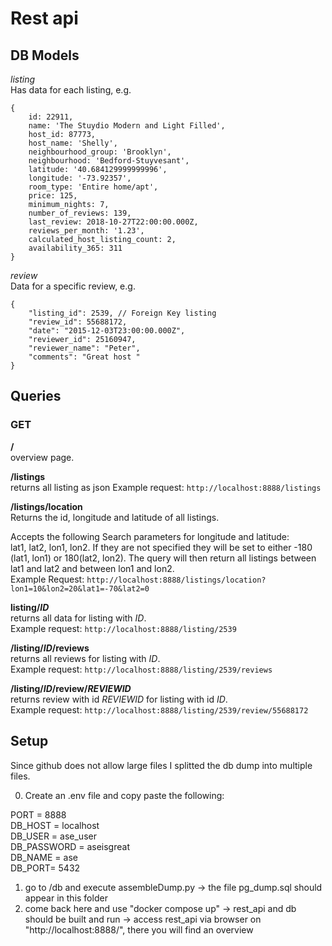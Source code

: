 # Rest api


## DB Models
*listing*  
Has data for each listing, e.g.  
```
{
    id: 22911,  
    name: 'The Stuydio Modern and Light Filled',  
    host_id: 87773,  
    host_name: 'Shelly',  
    neighbourhood_group: 'Brooklyn',  
    neighbourhood: 'Bedford-Stuyvesant',  
    latitude: '40.684129999999996',  
    longitude: '-73.92357',  
    room_type: 'Entire home/apt',  
    price: 125,  
    minimum_nights: 7,  
    number_of_reviews: 139,  
    last_review: 2018-10-27T22:00:00.000Z,  
    reviews_per_month: '1.23',  
    calculated_host_listing_count: 2,  
    availability_365: 311  
}
```
*review*  
Data for a specific review, e.g.
```
{
    "listing_id": 2539, // Foreign Key listing   
    "review_id": 55688172,  
    "date": "2015-12-03T23:00:00.000Z",  
    "reviewer_id": 25160947,  
    "reviewer_name": "Peter",  
    "comments": "Great host "  
}
```

## Queries
### GET
**/**  
overview page.  

**/listings**  
returns all listing as json
Example request: ```http://localhost:8888/listings```

**/listings/location**  
Returns the id, longitude and latitude of all listings.  

Accepts the following Search parameters for longitude and latitude:  
lat1, lat2, lon1, lon2. If they are not specified they will be set to 
either -180 (lat1, lon1) or 180(lat2, lon2). The query will then return
all listings between lat1 and lat2 and between lon1 and lon2.  
Example Request:  ```http://localhost:8888/listings/location?lon1=10&lon2=20&lat1=-70&lat2=0```   

**listing/_ID_**  
returns all data for listing with _ID_.  
Example request: ```http://localhost:8888/listing/2539```  
  
**/listing/_ID_/reviews**  
returns all reviews for listing with _ID_.  
Example request: ```http://localhost:8888/listing/2539/reviews```  
  
**/listing/_ID_/review/_REVIEWID_**  
returns review with id _REVIEWID_ for listing with id _ID_.  
Example request: ```http://localhost:8888/listing/2539/review/55688172```    
## Setup
Since github does not allow large files I splitted the db dump into multiple files.

0. Create an .env file and copy paste the following:

PORT = 8888  
DB_HOST = localhost  
DB_USER = ase_user  
DB_PASSWORD = aseisgreat  
DB_NAME = ase  
DB_PORT= 5432  

1. go to /db and execute assembleDump.py
    -> the file pg_dump.sql should appear in this folder
2. come back here and use "docker compose up"
    -> rest_api and db should be built and run
    -> access rest_api via browser on "http://localhost:8888/", there you will find an overview
